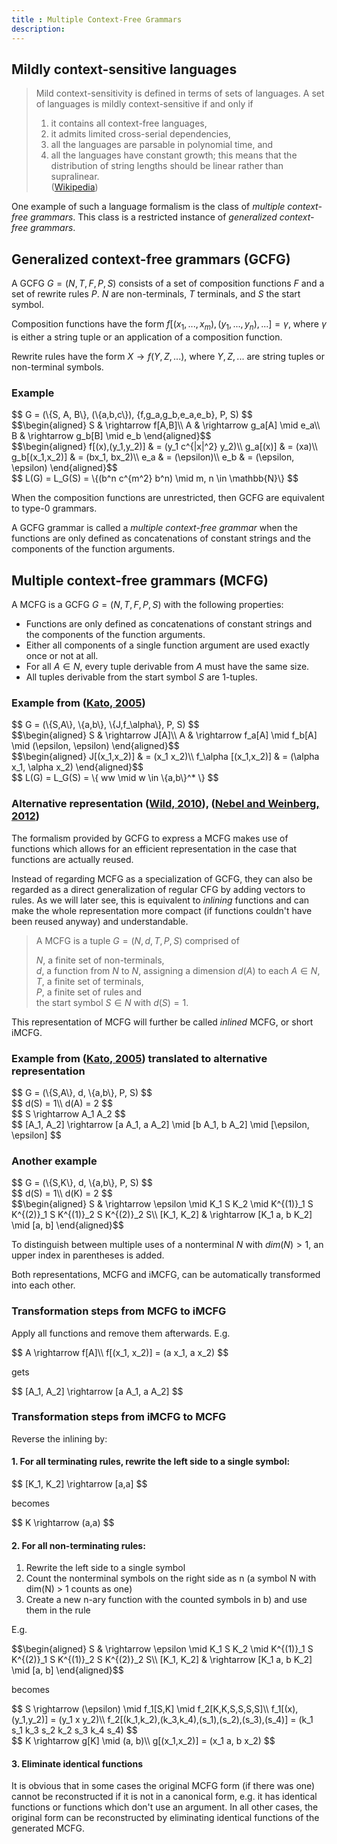 ```yaml
---
title : Multiple Context-Free Grammars
description:
---
```


## Mildly context-sensitive languages

> Mild context-sensitivity is defined in terms of sets of languages. A set of languages is mildly context-sensitive if and only if  
> 1. it contains all context-free languages,  
> 2. it admits limited cross-serial dependencies,  
> 3. all the languages are parsable in polynomial time, and  
> 4. all the languages have constant growth; this means that the distribution of string lengths should be linear rather than supralinear.  
([Wikipedia](http://en.wikipedia.org/wiki/Mildly_context-sensitive_language))

One example of such a language formalism is the class of *multiple context-free grammars*.
This class is a restricted instance of *generalized context-free grammars*.

## Generalized context-free grammars (GCFG)

A GCFG $G = (N, T, F, P, S)$ consists of a set of composition functions $F$ and a set of rewrite rules $P$.
$N$ are non-terminals, $T$ terminals, and $S$ the start symbol.

Composition functions have the form $f[(x_1, ..., x_m), (y_1, ..., y_n), ...] = \gamma$,
where $\gamma$ is either a string tuple or an application of a composition function.

Rewrite rules have the form $X \rightarrow f(Y, Z, ...)$,
where $Y, Z, ...$ are string tuples or non-terminal symbols.

### Example

<div>$$
G = (\{S, A, B\}, (\{a,b,c\}), {f,g_a,g_b,e_a,e_b}, P, S)
$$</div>

<div>$$\begin{aligned}
S & \rightarrow f[A,B]\\
A & \rightarrow g_a[A] \mid e_a\\
B & \rightarrow g_b[B] \mid e_b  
\end{aligned}$$</div>

<div>$$\begin{aligned}
f[(x),(y_1,y_2)] & = (y_1 c^{|x|^2} y_2)\\
g_a[(x)] & = (xa)\\
g_b[(x_1,x_2)] & = (bx_1, bx_2)\\
e_a & = (\epsilon)\\
e_b & = (\epsilon, \epsilon)
\end{aligned}$$</div>

<div>$$
L(G) = L_G(S) = \{(b^n c^{m^2} b^n) \mid m, n \in \mathbb{N}\}
$$</div>
	
When the composition functions are unrestricted, then GCFG are equivalent to type-0 grammars.

A GCFG grammar is called a *multiple context-free grammar* when the functions are only defined
as concatenations of constant strings and the components of the function arguments.

## Multiple context-free grammars (MCFG)

A MCFG is a GCFG $G = (N, T, F, P, S)$ with the following properties:

* Functions are only defined as concatenations of constant strings and the components of the function arguments.
* Either all components of a single function argument are used exactly once or not at all.
* For all $A \in N$, every tuple derivable from $A$ must have the same size.
* All tuples derivable from the start symbol $S$ are 1-tuples.

### Example from ([Kato, 2005][Kato2005])

<div>$$
G = (\{S,A\}, \{a,b\}, \{J,f_\alpha\}, P, S)
$$</div>

<div>$$\begin{aligned}
S & \rightarrow J[A]\\
A & \rightarrow f_a[A] \mid f_b[A] \mid (\epsilon, \epsilon)
\end{aligned}$$</div>

<div>$$\begin{aligned}
J[(x_1,x_2)] & = (x_1 x_2)\\
f_\alpha [(x_1,x_2)] & = (\alpha x_1, \alpha x_2)
\end{aligned}$$</div>

<div>$$
L(G) = L_G(S) = \{ ww \mid w \in \{a,b\}^* \}
$$</div>

### Alternative representation ([Wild, 2010][Wild2010]), ([Nebel and Weinberg, 2012][Nebel2012])

The formalism provided by GCFG to express a MCFG makes use of functions which allows for
an efficient representation in the case that functions are actually reused.

Instead of regarding MCFG as a specialization of GCFG, they can also be regarded as a direct generalization
of regular CFG by adding vectors to rules. As we will later see, this is equivalent to *inlining* functions
and can make the whole representation more compact (if functions couldn't have been reused anyway)
and understandable.

> A MCFG is a tuple $G = (N, d, T, P, S)$ comprised of  
>  
> $N$, a finite set of non-terminals,  
> $d$, a function from $N$ to $N$, assigning a dimension $d(A)$ to each $A \in N$,  
> $T$, a finite set of terminals,  
> $P$, a finite set of rules and  
> the start symbol $S \in N$ with $d(S) = 1$.

This representation of MCFG will further be called *inlined* MCFG, or short iMCFG.

### Example from ([Kato, 2005][Kato2005]) translated to alternative representation

<div>$$
G = (\{S,A\}, d, \{a,b\}, P, S)
$$</div>

<div>$$
d(S) = 1\\
d(A) = 2
$$</div>

<div>$$
S \rightarrow A_1 A_2
$$</div>

<div>$$
[A_1, A_2] \rightarrow [a A_1, a A_2] \mid [b A_1, b A_2] \mid [\epsilon, \epsilon]
$$</div>

### Another example

<div>$$
G = (\{S,K\}, d, \{a,b\}, P, S)
$$</div>

<div>$$
d(S) = 1\\
d(K) = 2
$$</div>

<div>$$\begin{aligned}
S & \rightarrow \epsilon \mid K_1 S K_2 \mid K^{(1)}_1 S K^{(2)}_1 S K^{(1)}_2 S K^{(2)}_2 S\\
[K_1, K_2] & \rightarrow [K_1 a, b K_2] \mid [a, b]
\end{aligned}$$</div>

To distinguish between multiple uses of a nonterminal $N$ with $dim(N) > 1$, an upper index in parentheses
is added.

Both representations, MCFG and iMCFG, can be automatically transformed into each other.

### Transformation steps from MCFG to iMCFG

Apply all functions and remove them afterwards. E.g.

<div>$$
A \rightarrow f[A]\\
f[(x_1, x_2)] = (a x_1, a x_2)
$$</div>

gets

<div>$$
[A_1, A_2] \rightarrow [a A_1, a A_2]
$$</div>

### Transformation steps from iMCFG to MCFG

Reverse the inlining by:

#### 1. For all terminating rules, rewrite the left side to a single symbol:

<div>$$
[K_1, K_2] \rightarrow [a,a]
$$</div>

becomes

<div>$$
K \rightarrow (a,a)
$$</div>

#### 2. For all non-terminating rules:

1. Rewrite the left side to a single symbol
2. Count the nonterminal symbols on the right side as n (a symbol N with dim(N) > 1 counts as one)
3. Create a new n-ary function with the counted symbols in b) and use them in the rule

E.g.

<div>$$\begin{aligned}
S & \rightarrow \epsilon \mid K_1 S K_2 \mid K^{(1)}_1 S K^{(2)}_1 S K^{(1)}_2 S K^{(2)}_2 S\\
[K_1, K_2] & \rightarrow [K_1 a, b K_2] \mid [a, b]
\end{aligned}$$</div>

becomes

<div>$$
S \rightarrow (\epsilon) \mid f_1[S,K] \mid f_2[K,K,S,S,S,S]\\
f_1[(x),(y_1,y_2)] = (y_1 x y_2)\\
f_2[(k_1,k_2),(k_3,k_4),(s_1),(s_2),(s_3),(s_4)] = (k_1 s_1 k_3 s_2 k_2 s_3 k_4 s_4)
$$</div>

<div>$$
K \rightarrow g[K] \mid (a, b)\\
g[(x_1,x_2)] = (x_1 a, b x_2)
$$</div>

#### 3. Eliminate identical functions

It is obvious that in some cases the original MCFG form (if there was one) cannot be reconstructed if
it is not in a canonical form, e.g. it has identical functions or functions which don't use an argument.
In all other cases, the original form can be reconstructed by eliminating identical functions of the
generated MCFG.


[Wild2010]: https://kluedo.ub.uni-kl.de/frontdoor/index/index/docId/2285
[Nebel2012]: http://wwwagak.cs.uni-kl.de/research/publications/www_Pseudoknots/AlgCombPseudoknots.pdf
[Kato2005]: http://citeseerx.ist.psu.edu/viewdoc/summary?doi=10.1.1.105.777